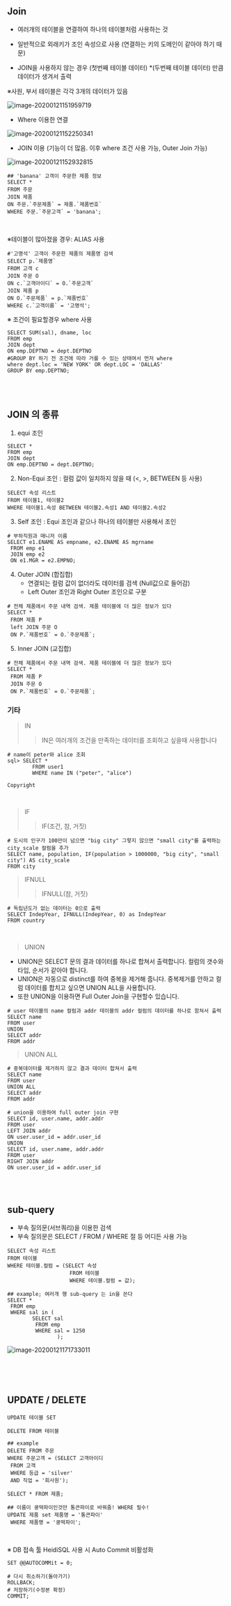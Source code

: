 ## Join

- 여러개의 테이블을 연결하여 하나의 테이블처럼 사용하는 것 
- 일반적으로 외래키가 조인 속성으로 사용 (연결하는 키의 도메인이 같아야 하기 때문)

- JOIN을 사용하지 않는 경우 (첫번째 테이블 데이터) *(두번째 테이블 데이터) 만큼 데이터가 생겨서 출력

※사원, 부서 테이블은 각각 3개의 데이터가 있음

![image-20200121151959719](04_join.assets/image-20200121151959719.png)

- Where 이용한 연결

![image-20200121152250341](04_join.assets/image-20200121152250341.png)

- JOIN 이용 (기능이 더 많음. 이후 where 조건 사용 가능, Outer Join 가능)

![image-20200121152932815](04_join.assets/image-20200121152932815.png)

```mysql
## 'banana' 고객이 주문한 제품 정보
SELECT *
FROM 주문
JOIN 제품
ON 주문.`주문제품` = 제품.`제품번호`
WHERE 주문.`주문고객` = 'banana';
```

<br>

※테이블이 많아졌을 경우: ALIAS 사용

```mariadb
#'고명석' 고객이 주문한 제품의 제품명 검색
SELECT p.`제품명`
FROM 고객 c
JOIN 주문 O
ON c.`고객아이디` = O.`주문고객`
JOIN 제품 p
ON O.`주문제품` = p.`제품번호`
WHERE c.`고객이름` = '고명석';

```



※ 조건이 필요할경우 where 사용

```mysql
SELECT SUM(sal), dname, loc
FROM emp
JOIN dept
ON emp.DEPTNO = dept.DEPTNO
#GROUP BY 하기 전 조건에 따라 거를 수 있는 상태여서 먼저 where
where dept.loc = 'NEW YORK' OR dept.LOC = 'DALLAS' 
GROUP BY emp.DEPTNO;
```

<br><br>

## JOIN 의 종류

1. equi 조인

```
SELECT *
FROM emp
JOIN dept
ON emp.DEPTNO = dept.DEPTNO;

```

2.  Non-Equi 조인 : 컬럼 값이 일치하지 않을 때 (<, >, BETWEEN 등 사용)

```mysql
SELECT 속성 리스트
FROM 테이블1, 테이블2
WHERE 테이블1.속성 BETWEEN 테이블2.속성1 AND 테이블2.속성2
```



3.  Self 조인 : Equi 조인과 같으나 하나의 테이블만 사용해서 조인

```mysql
# 부하직원과 매니저 이름 
SELECT e1.ENAME AS empname, e2.ENAME AS mgrname
 FROM emp e1
 JOIN emp e2
 ON e1.MGR = e2.EMPNO;
```

4. Outer JOIN (합집합)
   - 연결되는 컬럼 값이 없더라도 데이터를 검색 (Null값으로 들어감)
   - Left Outer 조인과 Right Outer 조인으로 구분 

```Mysql
# 전체 제품에서 주문 내역 검색. 제품 테이블에 더 많은 정보가 있다
SELECT *
 FROM 제품 P
 left JOIN 주문 O
 ON P.`제품번호` = O.`주문제품`;
```

5. Inner JOIN (교집합)

```mysql
# 전체 제품에서 주문 내역 검색. 제품 테이블에 더 많은 정보가 있다
SELECT *
 FROM 제품 P
 JOIN 주문 O
 ON P.`제품번호` = O.`주문제품`;
```



### 기타

> IN
>
> > IN은 여러개의 조건을 만족하는 데이터를 조회하고 싶을때 사용합니다

```mysql
# name이 peter와 alice 조회
sql> SELECT *
        FROM user1
        WHERE name IN ("peter", "alice")

Copyright 
```

<br>

> IF
>
> > IF(조건, 참, 거짓)

```mysql
# 도시의 인구가 100만이 넘으면 "big city" 그렇지 않으면 "small city"를 출력하는 city_scale 컬럼을 추가
SELECT name, population, IF(population > 1000000, "big city", "small city") AS city_scale
FROM city

```

> IFNULL
>
> > IFNULL(참, 거짓)

```mysql
# 독립년도가 없는 데이터는 0으로 출력
SELECT IndepYear, IFNULL(IndepYear, 0) as IndepYear
FROM country
```

<br>

> UNION

- UNION은 SELECT 문의 결과 데이터를 하나로 합쳐서 출력합니다. 컬럼의 갯수와 타입, 순서가 같아야 합니다.
- UNION은 자동으로 distinct를 하여 중복을 제거해 줍니다. 중복제거를 안하고 컬럼 데이터를 합치고 싶으면 UNION ALL을 사용합니다. 
- 또한 UNION을 이용하면 Full Outer Join을 구현할수 있습니다.

```mysql
# user 테이블의 name 컬럼과 addr 테이블의 addr 컬럼의 데이터를 하나로 함쳐서 출력
SELECT name
FROM user
UNION
SELECT addr
FROM addr
```

> UNION ALL

```mysql
# 중복데이터를 제거하지 않고 결과 데이터 합쳐서 출력
SELECT name
FROM user
UNION ALL
SELECT addr
FROM addr
```

```mysql
# union을 이용하여 full outer join 구현
SELECT id, user.name, addr.addr
FROM user 
LEFT JOIN addr
ON user.user_id = addr.user_id
UNION
SELECT id, user.name, addr.addr
FROM user 
RIGHT JOIN addr
ON user.user_id = addr.user_id
```



<br><br>

## sub-query

- 부속 질의문(서브쿼리)을 이용한 검색
- 부속 질의문은 SELECT / FROM / WHERE 절 등 어디든 사용 가능

```mysql
SELECT 속성 리스트
FROM 테이블
WHERE 테이블.컬럼 = (SELECT 속성
 					FROM 테이블
 					WHERE 테이블.컬럼 = 값);
 					
## example; 여러개 행 sub-query 는 in을 쓴다
SELECT * 
 FROM emp
 WHERE sal in (
 		SELECT sal
		 FROM emp
		 WHERE sal = 1250
 				);
```

![image-20200121171733011](04_join.assets/image-20200121171733011.png)

<br>

<br>

<br>

## UPDATE / DELETE

```mysql
UPDATE 테이블 SET

DELETE FROM 테이블

## example
DELETE FROM 주문
WHERE 주문고객 = (SELECT 고객아이디
 FROM 고객
 WHERE 등급 = 'silver'
 AND 직업 = '회사원');
```

```mysql
SELECT * FROM 제품;

## 이름이 쿵떡파이인것만 통큰파이로 바꿔줌! WHERE 필수!
UPDATE 제품 set 제품명 = '통큰파이'
 WHERE 제품명 = '쿵떡파이';
```

<br>

※  DB 접속 툴 HeidiSQL 사용 시 Auto Commit 비활성화 

```SET @@AUTOCOMMit = 0;```

```mysql
# 다시 취소하기(돌아가기)
ROLLBACK;
# 저장하기(수정본 확정)
COMMIT;
```

